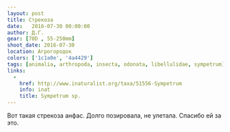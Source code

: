 ```yaml
---
layout: post
title: Стрекоза
date:   2016-07-30 00:00:00
author: Д.Г.
gear: [70D , 55-250mm]
shoot_date: 2016-07-30
location: Агрогородок
colors: ['1c1a0e', '4a4429']
tags: [animalia, arthropoda, insecta, odonata, libellulidae, sympetrum]
links:
  -
    href: http://www.inaturalist.org/taxa/51556-Sympetrum
    info: inat
    title: Sympetrum sp.
---
```


Вот такая стрекоза анфас. Долго позировала, не улетала. Спасибо ей за это.
